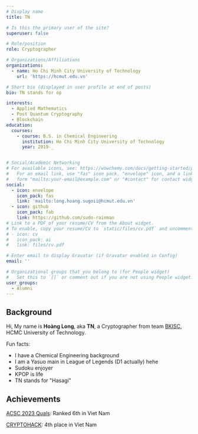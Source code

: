 ```yaml
---
# Display name
title: TN

# Is this the primary user of the site?
superuser: false

# Role/position
role: Cryptographer

# Organizations/Affiliations
organizations:
  - name: Ho Chi Minh City University of Technology
    url: 'https://hcmut.edu.vn'

# Short bio (displayed in user profile at end of posts)
bio: TN stands for op

interests:
  - Applied Mathematics
  - Post Quantum Cryptography
  - Blockchain
education:
  courses:
    - course: B.S. in Chemical Engineering
      institution: Ho Chi Minh City University of Technology
      year: 2019-_


# Social/Academic Networking
# For available icons, see: https://wowchemy.com/docs/getting-started/page-builder/#icons
#   For an email link, use "fas" icon pack, "envelope" icon, and a link in the
#   form "mailto:your-email@example.com" or "#contact" for contact widget.
social:
  - icon: envelope
    icon_pack: fas
    link: 'mailto:long.hoang.sugoii@hcmut.edu.vn'
  - icon: github
    icon_pack: fab
    link: https://github.com/sudo-rainman
# Link to a PDF of your resume/CV from the About widget.
# To enable, copy your resume/CV to `static/files/cv.pdf` and uncomment the lines below.
# - icon: cv
#   icon_pack: ai
#   link: files/cv.pdf

# Enter email to display Gravatar (if Gravatar enabled in Config)
email: ''

# Organizational groups that you belong to (for People widget)
#   Set this to `[]` or comment out if you are not using People widget.
user_groups:
  - Alumni
---
```


## Background

Hi, My name is **Hoàng Long**, aka **TN**, a Cryptographer from team [BKISC](https://bkisc.com), HCMC University of Technology.

Fun facts:

+ I have a Chemical Engineering background
+ I am a Yasuo main in League of Legends (D1 actually) hehe
+ Sudoku enjoyer
+ KPOP is life
+ TN stands for "Hasagi"

## Achievements

[ACSC 2023 Quals](https://acsc.asia): Ranked 6th in Viet Nam

[CRYPTOHACK](https://cryptohack.org/): 4th place in Viet Nam

